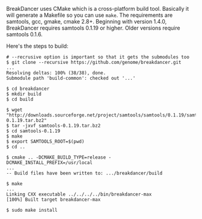 BreakDancer uses CMake which is a cross-platform build tool. Basically it will
generate a Makefile so you can use `make`. The requirements are samtools,
gcc, gmake, cmake 2.8+. Beginning with version 1.4.0, BreakDancer requires 
samtools 0.1.19 or higher. Older versions require samtools 0.1.6.

Here's the steps to build:

    # --recrusive option is important so that it gets the submodules too
    $ git clone --recursive https://github.com/genome/breakdancer.git
    ...
    Resolving deltas: 100% (38/38), done.
    Submodule path 'build-common': checked out '...'

    $ cd breakdancer
    $ mkdir build
    $ cd build

    $ wget "http://downloads.sourceforge.net/project/samtools/samtools/0.1.19/samtools-0.1.19.tar.bz2"
    $ tar -jxvf samtools-0.1.19.tar.bz2
    $ cd samtools-0.1.19
    $ make
    $ export SAMTOOLS_ROOT=$(pwd)
    $ cd ..

    $ cmake .. -DCMAKE_BUILD_TYPE=release -DCMAKE_INSTALL_PREFIX=/usr/local
    ...
    -- Build files have been written to: .../breakdancer/build

    $ make
    ...
    Linking CXX executable ../../../../bin/breakdancer-max
    [100%] Built target breakdancer-max

    $ sudo make install

